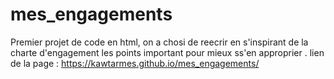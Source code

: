 # mes_engagements
Premier projet de code en html, on a chosi de reecrir en s'inspirant de la charte d'engagement les points important pour mieux ss'en approprier .
lien de la page : https://kawtarmes.github.io/mes_engagements/ 
